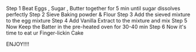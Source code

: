 Step 1
Beat Eggs , Sugar , Butter together for 5 min until sugar dissolves perfectly
Step 2
Sieve Baking powder & Flour 
Step 3
Add the sieved mixture to the egg mixture
Step 4
Add Vanilla Extract to the mixture and mix
Step 5
Now Keep the Batter in the pre-heated oven for 30-40 min
Step 6
Now it's time to eat ur Finger-lickin Cake 

ENJOY!!!!